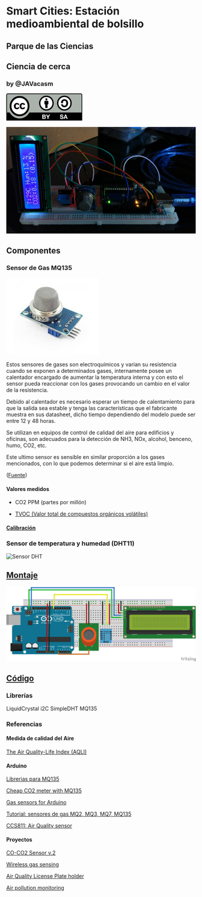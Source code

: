 # Smart Cities: Estación medioambiental de bolsillo

## Parque de las Ciencias
## Ciencia de cerca

### by @JAVacasm

![Licencia CC by SA](./imagenes/Licencia_CC.png)

![montaje1](./imagenes/montaje1.jpg)



## Componentes

### Sensor de Gas MQ135

![MQ135](./imagenes/ma135.jpg)


Estos sensores de gases son electroquímicos y varían su resistencia cuando se exponen a determinados gases, internamente posee un calentador encargado de aumentar la temperatura interna y con esto el sensor pueda reaccionar con los gases provocando un cambio en el valor de la resistencia.

Debido al calentador es necesario esperar un tiempo de calentamiento para que la salida sea estable y tenga las características que el fabricante muestra en sus datasheet, dicho tiempo dependiendo del modelo puede ser entre 12 y 48 horas.

Se utilizan en equipos de control de calidad del aire para edificios y oficinas, son adecuados para la detección de NH3, NOx, alcohol, benceno, humo, CO2, etc.


Este ultimo sensor es sensible en similar proporción a los gases mencionados, con lo que podemos determinar si el aire está limpio.

([Fuente](http://www.naylampmechatronics.com/blog/42_Tutorial-sensores-de-gas-MQ2-MQ3-MQ7-y-MQ13.html))

#### Valores medidos

* CO2 PPM (partes por millón)

* [TVOC (Valor total de compuestos orgánicos volátiles)](https://en.wikipedia.org/wiki/Volatile_organic_compound)

#### [Calibración](./calibracion.md)

### Sensor de temperatura y humedad (DHT11)

![Sensor DHT](http://domoticx.com/wp-content/uploads/DHT11-Pinout-keyes.jpg)


## [Montaje](./Montaje.md)


![Montaje](./imagenes/Medida_Gases_bb.png)

## [Código](./CalidadAire/CalidadAire.ino)



### Librerías

LiquidCrystal i2C
SimpleDHT
MQ135


### Referencias

#### Medida de calidad del Aire

[The Air Quality-Life Index (AQLI)](https://aqli.epic.uchicago.edu/)

#### Arduino

[Librerias para MQ135](https://drive.google.com/file/d/0B9TC96icExppb2o4RWNVakM1VUE/view)

[Cheap CO2 meter with MQ135](http://davidegironi.blogspot.com.es/2014/01/cheap-co2-meter-using-mq135-sensor-with.html#.WcIR9J8yqHv)

[Gas sensors for Arduino](https://playground.arduino.cc/Main/MQGasSensors)

[Tutorial: sensores de gas MQ2, MQ3, MQ7, MQ135](http://www.naylampmechatronics.com/blog/42_Tutorial-sensores-de-gas-MQ2-MQ3-MQ7-y-MQ13.html)

[CCS811: Air Quality sensor](https://learn.sparkfun.com/tutorials/ccs811-air-quality-breakout-hookup-guide?_ga=2.185296745.1703785601.1496370918-447672577.1492205268)

#### Proyectos

[CO-CO2 Sensor v.2](https://create.arduino.cc/projecthub/AndriMaker98/co-co2-sensor-v-2-ea6522?ref=search&ref_id=mq135&offset=1 )

[Wireless gas sensing](https://create.arduino.cc/projecthub/shuo-liu/walabot-for-wireless-gas-sensing-b1fff8?ref=search&ref_id=mq135&offset=3)

[Air Quality License Plate holder](https://create.arduino.cc/projecthub/air-defender/air-quality-license-plate-holder-cdb8a8)


[Air pollution monitoring](https://circuitdigest.com/microcontroller-projects/iot-air-pollution-monitoring-using-arduino)
